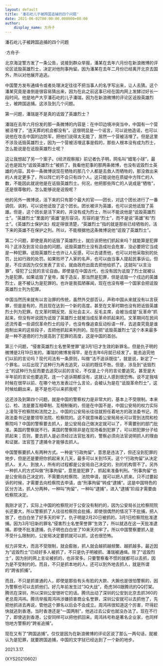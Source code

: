 ```yaml
---
layout: default
title: '潘石屹儿子被跨国追捕的四个问题'
date: 2021-06-02T00:00:00.000000+08:00
author:
    display_name: 方舟子
---
```


潘石屹儿子被跨国追捕的四个问题

·方舟子·

北京海淀警方发了一条公告，说接到群众举报，潘某在去年六月份在新浪微博的评论区诋毁英雄烈士，决定对他刑事拘留。因为潘某在去年二月份已经离开北京去国外，所以对他展开追逃。

中国警方发布通缉令或者处理决定往往不把当事人的名字写出来，让人去猜。这个潘某究竟是谁倒是很容易猜出来，因为在此之前这事已经在国内网上发酵过好长一段时间。他是地产大亨潘石屹的儿子潘瑞，因为在新浪微博的评论区诋毁英雄烈士，被跨国追捕。这涉及到几个问题。

第一问题，潘瑞是不是真的诋毁了英雄烈士？

潘瑞在去年六月份发的那一条微博的内容是：在中印边境冲突当中，中国有一个营被活埋了，“连天葬的机会都没有”。这很明显是一个谣言，可以说他造谣，也可以说他在攻击中国的边防军，把他们说得太无能了，居然一个营被活埋了。但是这里不涉及诋毁英雄烈士，因为一个营被活埋这事是假的，那些人根本没有成为烈士，怎么能说是在诋毁英雄烈士呢？

这让我想起了另一个案子。《经济观察报》前记者仇子明，网名叫“蜡笔小球”，最近也是因为“诋毁英雄烈士”被抓了。我看他犯事的那两条微博，也没有诋毁烈士英雄的内容。其中一条微博说现在牺牲的那几个人都是去救人而牺牲的，那没救出来的人肯定更多了，所以阵亡的不会只有四个人。这只能说他在质疑中方阵亡的人数，不能因此就说他是在诋毁英雄烈士。何况，他把那些阵亡的人说成是“牺牲”，还是很尊敬的，怎么能够说是诋毁呢？

他的另外一微博说，活下来的只有那个最大的官——团长，对这个团长进行了一番调侃、讽刺，可以说他诋毁了这个团长。团长被评为英雄，也可以说他诋毁了英雄。但是，这个团长是活下来的，并没有成为烈士，所以不能说他是“诋毁英雄烈士”。“英雄烈士”里面的“英雄”是形容词，形容的是“烈士”，而不是说“英雄”和“烈士”。《英雄烈士保护法》规定得很清楚，“英雄烈士”指的就是那些已经牺牲的，活下来的英雄不在保护之列。所以，不能根据他这条微博说他“诋毁了英雄烈士”。

第二个问题，即使是真的诋毁了英雄烈士，就应该把他们抓起来吗？就能算是犯罪吗？这涉及到言论自由的问题。诋毁英雄烈士没有造成社会危害，没必要把它当成是一种犯罪。诋毁英雄烈士也许让人反感，可以去谴责他，也可以对他采取别的处罚，比如行政的处罚。如果败坏了人家的名声，也可以由当事人提起民事诉讼。但是，不应该因为仅仅发表了言论，就由政府出面去把他给抓了。这就叫“以言治罪”，侵犯了公民的言论自由。即使是在中国古代，也没有因为诋毁了烈士就被认为是犯罪。如果诋毁了皇帝，属于造反，那当然是犯罪，但是诋毁一个戍边的英雄烈士，是不被认为是犯罪的。也许是我孤陋寡闻，现在也没有哪一个国家会把诋毁英雄烈士列为犯罪。

中国当然历来就有以言治罪的传统，虽然外交部否认，声称中国从来就没有以言获罪，但是是有的，而且现在达到一个新的高度。甚至在文革时期也没有把诋毁英雄烈士列为犯罪。在文革时期反党、反社会主义、反毛主席，会被当成是“反革命”抓起来，但没有听说因为诋毁了英雄烈士就被当成反革命抓起来的。文革期间在民间还流传着一些调侃革命烈士的段子，也没有像追查反动标语一样，去追查究竟是谁炮制出来的这些段子，去把他抓起来判刑的。现在把“诋毁英雄烈士”这个本来最多是一种不道德的行为提高到了犯罪的高度，这是中国的首创。

第三个问题，“侵害英雄烈士名誉荣誉罪”是3月1日才生效的新罪名，但是仇子明的微博是2月19日发的，潘瑞的微博发得早，是在去年6月就已经发了。能去追究他们以前的言论吗？现代司法有一条原则，叫做“法不追诉既往”，就是说，新定了一个罪名，以后出现了这种行为再去追究，以前的既往不咎。但是，涉及到“诋毁烈士”的这种行为反而要去追究以前的言论，不仅是上个月的言论要追究，甚至是大半年前的言论也要追究，连一个追诉期都没有，这就让人感到很恐怖。说不定我啥时候在很早以前、在哪个地方发表过什么言论，会被认为是在“诋毁革命烈士”，这时候给翻出来，是不是也可以来抓我呢？

这还涉及到第四个问题，就是中国的警察权力是非常大的，基本上不受限制。本来公、检、法是要互相牵制、互相制衡的，但是在中国不是，中国公安局的权力实际上凌驾于检察院和法院之上。中国的公安局长往往就担任着地方的政法委书记，而政法委书记是要领导法院、检察院的。这不就意味着公安局局长可以管到法院和检察院吗？中国的警察要去抓人，是公安局自己做决定就可以了，不需要别的部门批准。美国的警察就不行。美国的警察除非是在现场看到犯罪了，可以把犯罪分子给抓起来；否则，要去抓人是必须经过法官批准的，警察必须向法官说明抓人的理由和证据，法官签了逮捕令才能够去抓人。

中国警察要抓人有两种方式。一种是“行政拘留”，意思是违法了，但还没到犯罪的地步，但是还是要把你抓起来关几天，最多可以关到15天。这个“行政拘留”从决定抓人、关人、到放人，所有的过程都是公安局自己决定的，别的机构管不了。另外一种抓人的方式叫做“刑事拘留”，意思是犯罪了，抓起来准备判刑。“刑事拘留”也是公安局自己决定的，不需要向检察院、法院申请，就可以把人抓来。只不过要起诉的时候，才需要去向检察院去申请，由“刑事拘留”转成“逮捕”。这是中国特色的区分方法，抓人分两种，一种叫“拘留”，一种叫“逮捕”，进入“逮捕”阶段才需要由检察院决定。

我刚才说了，实际上中国的检察院对于公安没有制约的，因为公安局长比检察院院长还要大，所以警察抓了人往往检察院会批捕，即使很偶然的情况下不批捕，把人放了，也白白坐了好多天的牢了。仇子明是2月20日被抓的，3月1日检察院批准逮捕。因为3月1日新的罪名“侵害烈士名誉荣誉罪”生效了，所以就选在这一天批准逮捕。即使不批准逮捕，仇子明也白白坐了10来天的牢了。所以中国警察要抓人是不受什么限制的，公安局决定要抓就可以抓，这也很恐怖。

权力非常大，而且不受限制，就会膨胀，抓人就会越抓越频繁、越抓越多。最近因为“诋毁烈士”已经好多人被抓了，不只是仇子明被抓、潘瑞被通缉。除了“诋毁烈士”，因为别的网上言论被抓的，也非常多。只要警察看不惯的就都可以去抓，因为是不受制约的。而且，不只是抓本地的人，还可以到外地去抓人，就是所谓的“跨省抓捕”。

而且，不只是抓普通的人，即使是那些有头有脸的大款、大腕也是很怕警察的，因为警察也可以去抓他们。好几年前发生过“3Q大战”，奇虎360跟腾讯的QQ打架。腾讯在深圳，所以深圳公安很听它的话。腾讯出动了深圳的公安到北京去抓360的老总周鸿祎。腾讯举报周鸿祎涉嫌损害商业名誉罪，深圳公安就可以去抓他了，先把他抓进去再说，管他这个罪名以后会不会成立。周鸿祎很知道这个厉害，吓得赶快就逃到香港。当时香港还是“一国两制”，他逃过去公安也就没办法了。现在不行了，即使逃到香港，公安同样可以把他抓回来。周鸿祎号称是著名企业家，也同样怕地方警察的“跨省追捕”。

现在又有了“跨国追捕”。仅仅是因为在新浪微博的评论区说了那么一两句话，就被认为是犯罪，就要跨国追捕，中国的文字狱已经达到了一个新的地步。

2021.3.17.

(XYS20210602)

